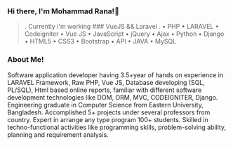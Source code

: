 ### Hi there, I'm Mohammad Rana!👋

<!--
**mdranacse19/mdranacse19** is a ✨ _special_ ✨ repository because its `README.md` (this file) appears on your GitHub profile.

Here are some ideas to get you started:

- 🔭 I’m currently working on ...
- 🌱 I’m currently learning ...
- 👯 I’m looking to collaborate on ...
- 🤔 I’m looking for help with ...
- 💬 Ask me about ...
- 📫 How to reach me: ...
- 😄 Pronouns: ...
- ⚡ Fun fact: ...
-->

>. Currently i'm working ### VueJS && Laravel
>. • PHP • LARAVEL • Codeigniter • Vue JS • JavaScript • jQuery • Ajax • Python • Django • HTML5 • CSS3 • Bootstrap • API •
JAVA • MySQL


### About Me!

Software application developer having 3.5+year of hands on experience in LARAVEL Framework, Raw PHP, Vue JS, Database
developing (SQL, PL/SQL), Html based online reports, familiar with different software development technologies like DOM,
ORM, MVC, CODEIGNITER, Django. Engineering graduate in Computer Science from Eastern University, Bangladesh.
Accomplished 5+ projects under several professors from country. Expert in arrange any type program 100+ students. Skilled in
techno-functional activities like programming skills, problem-solving ability, planning and requirement analysis.
